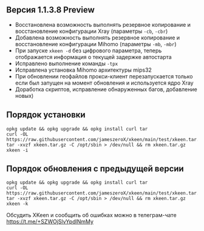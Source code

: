 ## Версия 1.1.3.8 Preview

- Восстановлена возможность выполнять резервное копирование и восстановление конфигурации Xray (параметры `-cb`, `-cbr`)
- Добавлена возможность выполнять резервное копирование и восстановление конфигурации Mihomo (параметры `-mb`, `-mbr`)
- При запуске `xkeen -d` без цифрового параметра, теперь отображается информация о текущей задержке автостарта
- Исправлено выполнение команды `-tpx`
- Исправлена установка Mihomo архитектуры mips32
- При обновлении геофайлов прокси-клиент перезапускается только если был запущен на момент обновления и используется ядро Xray
- Доработка скриптов, исправление обнаруженных багов, добавление новых)

## Порядок установки
```
opkg update && opkg upgrade && opkg install curl tar
curl -OL https://raw.githubusercontent.com/jameszeroX/xkeen/main/test/xkeen.tar.gz
tar -xvzf xkeen.tar.gz -C /opt/sbin > /dev/null && rm xkeen.tar.gz
xkeen -i
```

## Порядок обновления с предыдущей версии
```
opkg update && opkg upgrade && opkg install curl tar
curl -OL https://raw.githubusercontent.com/jameszeroX/xkeen/main/test/xkeen.tar.gz
tar -xvzf xkeen.tar.gz -C /opt/sbin > /dev/null && rm xkeen.tar.gz
xkeen -k
```

Обсудить XKeen и сообщить об ошибках можно в телеграм-чате https://t.me/+SZWOjSlvYpdlNmMy
